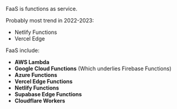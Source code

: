 
FaaS is functions as service.

Probably most trend in 2022-2023:
- Netlify Functions
- Vercel Edge

FaaS include:
- **AWS Lambda**
- **Google Cloud Functions** (Which underlies Firebase Functions)
- **Azure Functions**
- **Vercel Edge Functions**
- **Netlify Functions**
- **Supabase Edge Functions**
- **Cloudflare Workers**